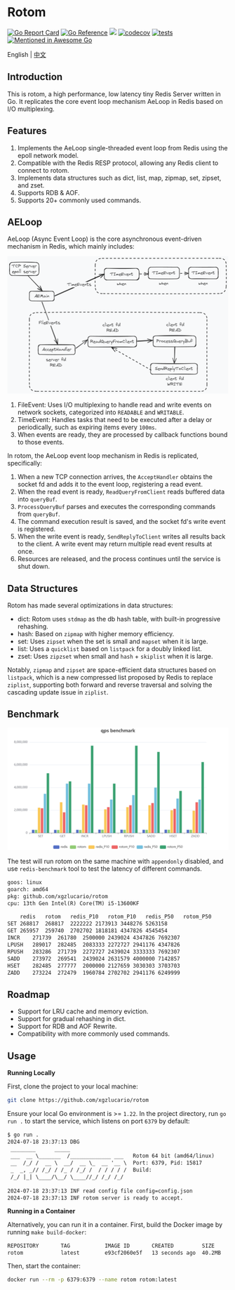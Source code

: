 # Rotom

[![Go Report Card](https://goreportcard.com/badge/github.com/xgzlucario/rotom)](https://goreportcard.com/report/github.com/xgzlucario/rotom) [![Go Reference](https://pkg.go.dev/badge/github.com/xgzlucario/rotom.svg)](https://pkg.go.dev/github.com/xgzlucario/rotom) ![](https://img.shields.io/github/languages/code-size/xgzlucario/rotom.svg) [![codecov](https://codecov.io/gh/xgzlucario/rotom/graph/badge.svg?token=2V0HJ4KO3E)](https://codecov.io/gh/xgzlucario/rotom) [![tests](https://github.com/xgzlucario/rotom/actions/workflows/rotom.yml/badge.svg)](https://github.com/xgzlucario/rotom/actions/workflows/rotom.yml) [![Mentioned in Awesome Go](https://awesome.re/mentioned-badge.svg)](https://github.com/avelino/awesome-go)

English | [中文](README_CN.md)

## Introduction

This is rotom, a high performance, low latency tiny Redis Server written in Go. It replicates the core event loop mechanism AeLoop in Redis based on I/O multiplexing.

## Features

1. Implements the AeLoop single-threaded event loop from Redis using the epoll network model.
2. Compatible with the Redis RESP protocol, allowing any Redis client to connect to rotom.
3. Implements data structures such as dict, list, map, zipmap, set, zipset, and zset.
4. Supports RDB & AOF.
5. Supports 20+ commonly used commands.

## AELoop

AeLoop (Async Event Loop) is the core asynchronous event-driven mechanism in Redis, which mainly includes:

![img](asserts/aeloop.png)

1. FileEvent: Uses I/O multiplexing to handle read and write events on network sockets, categorized into `READABLE` and `WRITABLE`.
2. TimeEvent: Handles tasks that need to be executed after a delay or periodically, such as expiring items every `100ms`.
3. When events are ready, they are processed by callback functions bound to those events.

In rotom, the AeLoop event loop mechanism in Redis is replicated, specifically:

1. When a new TCP connection arrives, the `AcceptHandler` obtains the socket fd and adds it to the event loop, registering a read event.
2. When the read event is ready, `ReadQueryFromClient` reads buffered data into `queryBuf`.
3. `ProcessQueryBuf` parses and executes the corresponding commands from `queryBuf`.
4. The command execution result is saved, and the socket fd's write event is registered.
5. When the write event is ready, `SendReplyToClient` writes all results back to the client. A write event may return multiple read event results at once.
6. Resources are released, and the process continues until the service is shut down.

## Data Structures

Rotom has made several optimizations in data structures:

- dict: Rotom uses `stdmap` as the db hash table, with built-in progressive rehashing.
- hash: Based on `zipmap` with higher memory efficiency.
- set: Uses `zipset` when the set is small and `mapset` when it is large.
- list: Uses a `quicklist` based on `listpack` for a doubly linked list.
- zset: Uses `zipzset` when small and `hash` + `skiplist` when it is large.

Notably, `zipmap` and `zipset` are space-efficient data structures based on `listpack`, which is a new compressed list proposed by Redis to replace `ziplist`, supporting both forward and reverse traversal and solving the cascading update issue in `ziplist`.

## Benchmark

![img](asserts/bench.jpg)

The test will run rotom on the same machine with `appendonly` disabled, and use `redis-benchmark` tool to test the latency of different commands.

```
goos: linux
goarch: amd64
pkg: github.com/xgzlucario/rotom
cpu: 13th Gen Intel(R) Core(TM) i5-13600KF
```

```
	redis	rotom	redis_P10	rotom_P10	redis_P50	rotom_P50
SET	268817	268817	2222222	2173913	3448276	5263158
GET	265957	259740	2702702	1818181	4347826	4545454
INCR	271739	261780	2500000	2439024	4347826	7692307
LPUSH	289017	282485	2083333	2272727	2941176	4347826
RPUSH	283286	271739	2272727	2439024	3333333	7692307
SADD	273972	269541	2439024	2631579	4000000	7142857
HSET	282485	277777	2000000	2127659	3030303	3703703
ZADD	273224	272479	1960784	2702702	2941176	6249999
```

## Roadmap

- Support for LRU cache and memory eviction.
- Support for gradual rehashing in dict.
- Support for RDB and AOF Rewrite.
- Compatibility with more commonly used commands.

## Usage

**Running Locally**

First, clone the project to your local machine:

```bash
git clone https://github.com/xgzlucario/rotom
```

Ensure your local Go environment is >= `1.22`. In the project directory, run `go run .` to start the service, which listens on port `6379` by default:

```
$ go run .
2024-07-18 23:37:13 DBG 
 ________      _____                  
 ___  __ \_______  /_____________ ___   Rotom 64 bit (amd64/linux)
 __  /_/ /  __ \  __/  __ \_  __ '__ \  Port: 6379, Pid: 15817
 _  _, _// /_/ / /_ / /_/ /  / / / / /  Build: 
 /_/ |_| \____/\__/ \____//_/ /_/ /_/

2024-07-18 23:37:13 INF read config file config=config.json
2024-07-18 23:37:13 INF rotom server is ready to accept.
```

**Running in a Container**

Alternatively, you can run it in a container. First, build the Docker image by running `make build-docker`:

```
REPOSITORY       TAG           IMAGE ID       CREATED         SIZE
rotom            latest        e93cf2060e5f   13 seconds ago  40.2MB
```

Then, start the container:

```bash
docker run --rm -p 6379:6379 --name rotom rotom:latest
```